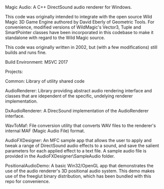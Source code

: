 Magic Audio: A C++ DirectSound audio renderer for Windows. 

This code was originally intended to integrate with the open source Wild Magic 3D Game Engine authored by David Eberly of Geometric Tools. For convenience, modified versions of WildMagic's Vector3, Tuple and SmartPointer classes have been incorporated in this codebase to make it standalone with regard to the Wild Magic source.

This code was originally written in 2002, but (with a few modifications) still builds and runs fine.

Build Environment: MSVC 2017

Projects:

Common: Library of utility shared code

AudioRenderer: Library providing abstract audio rendering interface and classes that are idependent of the specific, undelying renderer implementation.

DxAudioRenderer: A DirecSound implementation of the AudioRenderer interface.

WavToMaf: File conversion utility that converts WAV files to the renderer's internal MAF (Magic Audio File) format.

AudioFXDesigner: An MFC sample app that allows the user to apply and tweak a range of DirectSound audio effects to a sound, and save the salient parameters for each applied effect to a text file. A sample audio file is provided in the AudioFXDesigner\SampleAudio folder.

PositionalAudioDemo: A basic Win32/OpenGL app that demonstrates the use of the audio renderer's 3D positional audio system. This demo makes use of the freeglut binary distribution, which has been bundled with this repo for convenience.